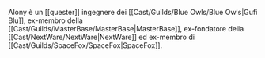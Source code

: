 Alony è un [[quester]] ingegnere dei [[Cast/Guilds/Blue Owls/Blue Owls|Gufi Blu]], ex-membro della [[Cast/Guilds/MasterBase/MasterBase|MasterBase]], ex-fondatore della [[Cast/NextWare/NextWare|NextWare]] ed ex-membro di [[Cast/Guilds/SpaceFox/SpaceFox|SpaceFox]].